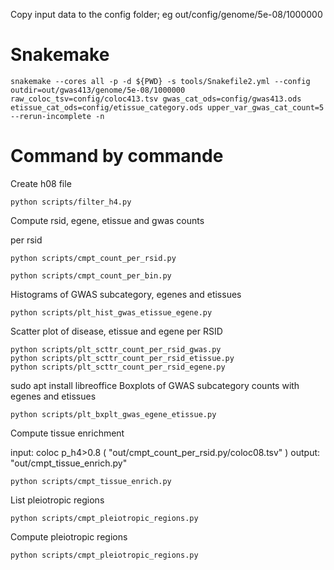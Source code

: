Copy input data to the config folder; eg out/config/genome/5e-08/1000000

# Snakemake

~~~
snakemake --cores all -p -d ${PWD} -s tools/Snakefile2.yml --config outdir=out/gwas413/genome/5e-08/1000000 raw_coloc_tsv=config/coloc413.tsv gwas_cat_ods=config/gwas413.ods etissue_cat_ods=config/etissue_category.ods upper_var_gwas_cat_count=5 --rerun-incomplete -n
~~~

# Command by commande 

Create h08 file

~~~
python scripts/filter_h4.py
~~~

Compute rsid, egene, etissue and gwas counts

per rsid

~~~
python scripts/cmpt_count_per_rsid.py  
~~~

~~~
python scripts/cmpt_count_per_bin.py
~~~

Histograms of GWAS subcategory, egenes and etissues

~~~
python scripts/plt_hist_gwas_etissue_egene.py
~~~

Scatter plot of disease, etissue and egene per RSID

~~~
python scripts/plt_scttr_count_per_rsid_gwas.py
python scripts/plt_scttr_count_per_rsid_etissue.py
python scripts/plt_scttr_count_per_rsid_egene.py
~~~
sudo apt install libreoffice
Boxplots of GWAS subcategory counts with egenes and etissues

~~~
python scripts/plt_bxplt_gwas_egene_etissue.py
~~~

Compute tissue enrichment

input: coloc p_h4>0.8 ( "out/cmpt_count_per_rsid.py/coloc08.tsv" ) 
output: "out/cmpt_tissue_enrich.py"

~~~
python scripts/cmpt_tissue_enrich.py
~~~

List pleiotropic regions

~~~
python scripts/cmpt_pleiotropic_regions.py
~~~

Compute pleiotropic regions

~~~
python scripts/cmpt_pleiotropic_regions.py 
~~~
